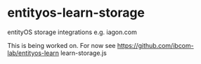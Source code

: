 # entityos-learn-storage
entityOS storage integrations
e.g. iagon.com

This is being worked on.
For now see https://github.com/ibcom-lab/entityos-learn
learn-storage.js
